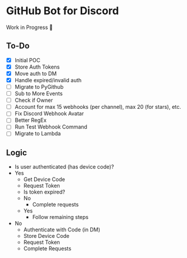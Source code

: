 # GitHub Bot for Discord

Work in Progress 🚧

## To-Do

- [x] Initial POC
- [x] Store Auth Tokens
- [x] Move auth to DM
- [x] Handle expired/invalid auth
- [ ] Migrate to PyGithub
- [ ] Sub to More Events
- [ ] Check if Owner
- [ ] Account for max 15 webhooks (per channel), max 20 (for stars), etc.
- [ ] Fix Discord Webhook Avatar
- [ ] Better RegEx
- [ ] Run Test Webhook Command
- [ ] Migrate to Lambda

## Logic

- Is user authenticated (has device code)?
- Yes
  - Get Device Code
  - Request Token
  - Is token expired?
  - No
    - Complete requests
  - Yes
    - Follow remaining steps
- No
  - Authenticate with Code (in DM)
  - Store Device Code
  - Request Token
  - Complete Requests
